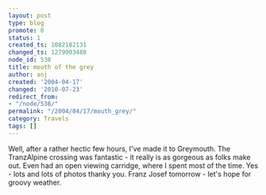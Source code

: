 ```yaml
---
layout: post
type: blog
promote: 0
status: 1
created_ts: 1082182131
changed_ts: 1279903480
node_id: 538
title: mouth of the grey
author: anj
created: '2004-04-17'
changed: '2010-07-23'
redirect_from:
- "/node/538/"
permalink: "/2004/04/17/mouth_grey/"
category: Travels
tags: []
---
```

Well, after a rather hectic few hours, I've made it to Greymouth.  The TranzAlpine crossing was fantastic - it really is as gorgeous as folks make out.  Even had an open viewing carridge, where I spent most of the time.  Yes - lots and lots of photos thanky you.  Franz Josef tomorrow - let's hope for groovy weather.
